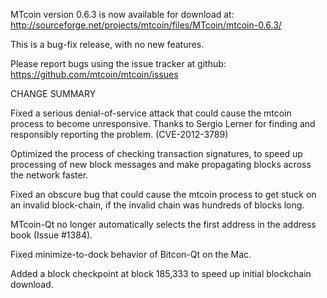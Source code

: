 MTcoin version 0.6.3 is now available for download at:
  http://sourceforge.net/projects/mtcoin/files/MTcoin/mtcoin-0.6.3/

This is a bug-fix release, with no new features.

Please report bugs using the issue tracker at github:
  https://github.com/mtcoin/mtcoin/issues

CHANGE SUMMARY

Fixed a serious denial-of-service attack that could cause the
mtcoin process to become unresponsive. Thanks to Sergio Lerner
for finding and responsibly reporting the problem. (CVE-2012-3789)

Optimized the process of checking transaction signatures, to
speed up processing of new block messages and make propagating
blocks across the network faster.

Fixed an obscure bug that could cause the mtcoin process to get
stuck on an invalid block-chain, if the invalid chain was
hundreds of blocks long.

MTcoin-Qt no longer automatically selects the first address
in the address book (Issue #1384).

Fixed minimize-to-dock behavior of Bitcon-Qt on the Mac.

Added a block checkpoint at block 185,333 to speed up initial
blockchain download.
